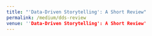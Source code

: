 ```yaml
---
title: "'Data-Driven Storytelling': A Short Review"
permalink: /medium/dds-review
venue: ''Data-Driven Storytelling': A Short Review'
---
```

